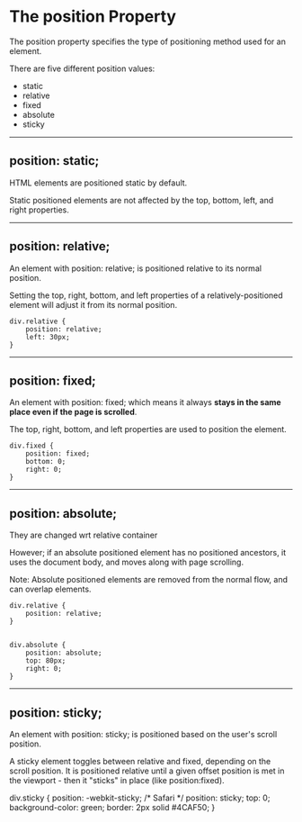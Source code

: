 # The position Property
The position property specifies the type of positioning method used for an element.

There are five different position values:

- static
- relative
- fixed
- absolute
- sticky

---
## position: static;

HTML elements are positioned static by default.

Static positioned elements are not affected by the top, bottom, left, and right properties.

---
## position: relative;
An element with position: relative; is positioned relative to its normal position.

Setting the top, right, bottom, and left properties of a relatively-positioned element will adjust it from its normal position. 


    div.relative {
        position: relative;
        left: 30px;
    }

---
## position: fixed;
An element with position: fixed;
which means it always **stays in the same place even if the page is scrolled**. 

The top, right, bottom, and left properties are used to position the element.

    div.fixed {
        position: fixed;
        bottom: 0;
        right: 0;
    }

---
## position: absolute;
They are changed wrt relative container

However; if an absolute positioned element has no positioned ancestors, it uses the document body, and moves along with page scrolling.

Note: Absolute positioned elements are removed from the normal flow, and can overlap elements.

    div.relative {
        position: relative;
    }


    div.absolute {
        position: absolute;
        top: 80px;
        right: 0;
    }

---
## position: sticky;

An element with position: sticky; is positioned based on the user's scroll position.

A sticky element toggles between relative and fixed, depending on the scroll position. It is positioned relative until a given offset position is met in the viewport - then it "sticks" in place (like position:fixed).

div.sticky {
  position: -webkit-sticky; /* Safari */
  position: sticky;
  top: 0;
  background-color: green;
  border: 2px solid #4CAF50;
}


